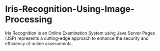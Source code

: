 # Iris-Recognition-Using-Image-Processing
Iris Recognition is an Online Examination System using Java Server Pages (JSP) represents a cutting-edge approach to enhance the security and efficiency of online assessments.
